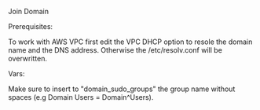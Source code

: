 Join Domain

Prerequisites:

To work with AWS VPC first edit the VPC DHCP option to resole the domain name and the DNS address.
Otherwise the /etc/resolv.conf will be overwritten.

Vars:

Make sure to insert to "domain_sudo_groups" the group name without spaces (e.g Domain Users = Domain^Users).

